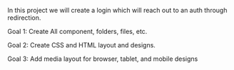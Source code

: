 


In this project we will create a login which will reach out to an auth through redirection.


Goal 1: Create All component, folders, files, etc. 

Goal 2: Create CSS and HTML layout and designs. 

Goal 3: Add media layout for browser, tablet, and mobile designs
























